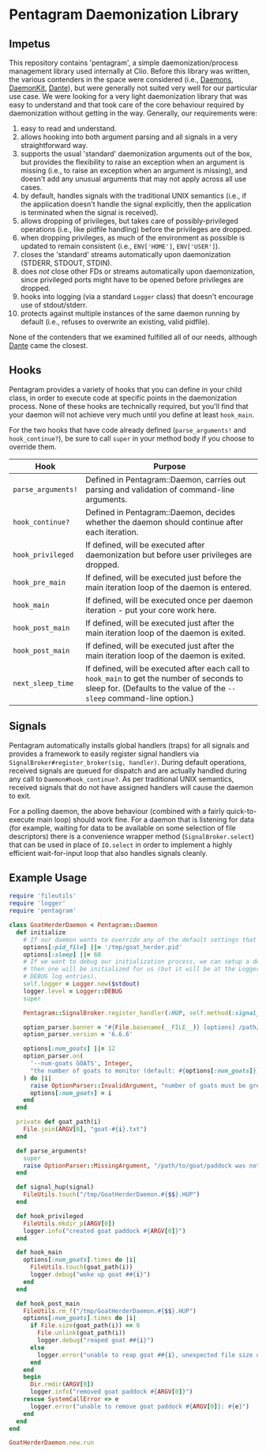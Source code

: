 # Pentagram Daemonization Library

## Impetus

This repository contains 'pentagram', a simple daemonization/process management library used internally at Clio. Before
this library was written, the various contenders in the space were considered (i.e., [Daemons], [DaemonKit], [Dante]),
but were generally not suited very well for our particular use case. We were looking for a very light daemonization
library that was easy to understand and that took care of the core behaviour required by daemonization without getting
in the way. Generally, our requirements were:

1. easy to read and understand.
2. allows hooking into both argument parsing and all signals in a very straightforward way.
3. supports the usual 'standard' daemonization arguments out of the box, but provides the flexibility to raise an
   exception when an argument is missing (i.e., to raise an exception when an argument is missing), and doesn't add any
   unusual arguments that may not apply across all use cases.
4. by default, handles signals with the traditional UNIX semantics (i.e., if the application doesn't handle the signal
   explicitly, then the application is terminated when the signal is received).
5. allows dropping of privileges, but takes care of possibly-privileged operations (i.e., like pidfile handling) before
   the privileges are dropped.
6. when dropping privileges, as much of the environment as possible is updated to remain consistent (i.e.,
   `ENV['HOME']`, `ENV['USER']`).
7. closes the 'standard' streams automatically upon daemonization (STDERR, STDOUT, STDIN).
8. does _not_ close other FDs or streams automatically upon daemonization, since privileged ports might have to be
   opened before privileges are dropped.
9. hooks into logging (via a standard `Logger` class) that doesn't encourage use of stdout/stderr.
10. protects against multiple instances of the same daemon running by default (i.e., refuses to overwrite an existing,
    valid pidfile).

None of the contenders that we examined fulfilled all of our needs, although [Dante] came the closest.

## Hooks

Pentagram provides a variety of hooks that you can define in your child class, in order to execute code at specific
points in the daemonization process. None of these hooks are technically required, but you'll find that your daemon
will not achieve very much until you define at least `hook_main`.

For the two hooks that have code already defined (`parse_arguments!` and `hook_continue?`), be sure to call `super` in
your method body if you choose to override them.

| Hook               | Purpose                                                                                        |
| ------------------ | ---------------------------------------------------------------------------------------------- |
| `parse_arguments!` | Defined in Pentagram::Daemon, carries out parsing and validation of command-line arguments.    |
| `hook_continue?`   | Defined in Pentagram::Daemon, decides whether the daemon should continue after each iteration. |
| `hook_privileged`  | If defined, will be executed after daemonization but before user privileges are dropped.       |
| `hook_pre_main`    | If defined, will be executed just before the main iteration loop of the daemon is entered.     |
| `hook_main`        | If defined, will be executed once per daemon iteration - put your core work here.              |
| `hook_post_main`   | If defined, will be executed just after the main iteration loop of the daemon is exited.       |
| `hook_post_main`   | If defined, will be executed just after the main iteration loop of the daemon is exited.       |
| `next_sleep_time`  | If defined, will be executed after each call to `hook_main` to get the number of seconds to sleep for. (Defaults to the value of the `--sleep` command-line option.) |

## Signals

Pentagram automatically installs global handlers (traps) for all signals and provides a framework to easily register
signal handlers via `SignalBroker#register_broker(sig, handler)`. During default operations, received signals are
queued for dispatch and are actually handled during any call to `Daemon#hook_continue?`. As per traditional UNIX
semantics, received signals that do not have assigned handlers will cause the daemon to exit.

For a polling daemon, the above behaviour (combined with a fairly quick-to-execute main loop) should work fine. For a
daemon that is listening for data (for example, waiting for data to be available on some selection of file descriptors)
there is a convenience wrapper method (`SignalBroker.select`) that can be used in place of `IO.select` in order to
implement a highly efficient wait-for-input loop that also handles signals cleanly.

## Example Usage

```ruby
require 'fileutils'
require 'logger'
require 'pentagram'

class GoatHerderDaemon < Pentagram::Daemon
  def initialize
    # If our daemon wants to override any of the default settings that are in our parent class, we can do so here.
    options[:pid_file] ||= '/tmp/goat_herder.pid'
    options[:sleep] ||= 60
    # If we want to debug our initialization process, we can setup a debug logger here. If we don't set up a logger,
    # then one will be initialized for us (but it will be at the Logger::INFO level and thus will not contain
    # DEBUG log entries).
    self.logger = Logger.new($stdout)
    logger.level = Logger::DEBUG
    super

    Pentagram::SignalBroker.register_handler(:HUP, self.method(:signal_hup))

    option_parser.banner = "#{File.basename(__FILE__)} [options] /path/to/goat/paddock"
    option_parser.version = '6.6.6'

    options[:num_goats] ||= 12
    option_parser.on(
      '--num-goats GOATS', Integer,
      "the number of goats to monitor (default: #{options[:num_goats]})"
    ) do |i|
      raise OptionParser::InvalidArgument, "number of goats must be greater than zero" if i <= 0
      options[:num_goats] = i
    end
  end

  private def goat_path(i)
    File.join(ARGV[0], "goat-#{i}.txt")
  end

  def parse_arguments!
    super
    raise OptionParser::MissingArgument, "/path/to/goat/paddock was not given" unless ARGV.size > 0
  end

  def signal_hup(signal)
    FileUtils.touch("/tmp/GoatHerderDaemon.#{$$}.HUP")
  end

  def hook_privileged
    FileUtils.mkdir_p(ARGV[0])
    logger.info("created goat paddock #{ARGV[0]}")
  end

  def hook_main
    options[:num_goats].times do |i|
      FileUtils.touch(goat_path(i))
      logger.debug("woke up goat ##{i}")
    end
  end

  def hook_post_main
    FileUtils.rm_f("/tmp/GoatHerderDaemon.#{$$}.HUP")
    options[:num_goats].times do |i|
      if File.size(goat_path(i)) == 0
        File.unlink(goat_path(i))
        logger.debug("reaped goat ##{i}")
      else
        logger.error("unable to reap goat ##{i}, unexpected file size of #{File.size(goat_path(i))} bytes")
      end
    end
    begin
      Dir.rmdir(ARGV[0])
      logger.info("removed goat paddock #{ARGV[0]}")
    rescue SystemCallError => e
      logger.error("unable to remove goat paddock #{ARGV[0]}: #{e}")
    end
  end
end

GoatHerderDaemon.new.run
```

[Daemons]: https://github.com/thuehlinger/daemons
[DaemonKit]: https://github.com/kennethkalmer/daemon-kit
[Dante]: https://github.com/nesquena/dante
